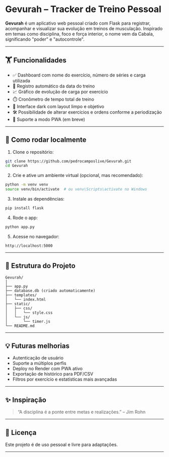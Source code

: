 
# Gevurah – Tracker de Treino Pessoal

**Gevurah** é um aplicativo web pessoal criado com Flask para registrar, acompanhar e visualizar sua evolução em treinos de musculação. Inspirado em temas como disciplina, foco e força interior, o nome vem da Cabala, significando "poder" e "autocontrole".

---

## 🏋️ Funcionalidades

- ✅ Dashboard com nome do exercício, número de séries e carga utilizada
- 📅 Registro automático da data do treino
- 📈 Gráfico de evolução de carga por exercício
- ⏱️ Cronômetro de tempo total de treino
- 🧠 Interface dark com layout limpo e objetivo
- 🛠️ Possibilidade de alterar exercícios e ordens conforme a periodização
- 📲 Suporte a modo PWA (em breve)

---

## 🚀 Como rodar localmente

1. Clone o repositório:
```bash
git clone https://github.com/pedrocamposlive/Gevurah.git
cd Gevurah
```

2. Crie e ative um ambiente virtual (opcional, mas recomendado):
```bash
python -m venv venv
source venv/bin/activate  # ou venv\Scripts\activate no Windows
```

3. Instale as dependências:
```bash
pip install flask
```

4. Rode o app:
```bash
python app.py
```

5. Acesse no navegador:
```
http://localhost:5000
```

---

## 📂 Estrutura do Projeto

```
Gevurah/
│
├── app.py
├── database.db (criado automaticamente)
├── templates/
│   └── index.html
├── static/
│   ├── css/
│   │   └── style.css
│   └── js/
│       └── timer.js
└── README.md
```

---

## 💡 Futuras melhorias

- Autenticação de usuário
- Suporte a múltiplos perfis
- Deploy no Render com PWA ativo
- Exportação de histórico para PDF/CSV
- Filtros por exercício e estatísticas mais avançadas

---

## ✨ Inspiração

> “A disciplina é a ponte entre metas e realizações.” – Jim Rohn

---

## 🔗 Licença

Este projeto é de uso pessoal e livre para adaptações.

---
